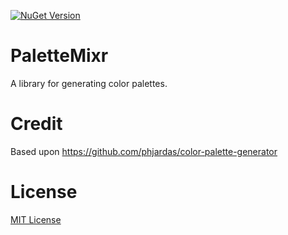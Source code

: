 [![NuGet Version](https://img.shields.io/nuget/vpre/PaletteMixr.svg)](https://www.nuget.org/packages/PaletteMixr)

# PaletteMixr
A library for generating color palettes.


# Credit

Based upon https://github.com/phjardas/color-palette-generator


# License

[MIT License](LICENSE)
